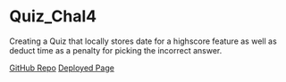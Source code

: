# Quiz_Chal4
Creating a Quiz that locally stores date for a highscore feature as well as deduct time as a penalty for picking the incorrect answer.

[GitHub Repo](https://github.com/awalkosz/Quiz_Chal4)
[Deployed Page](https://awalkosz.github.io/Quiz_Chal4/)